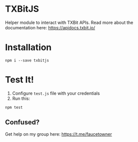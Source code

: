# TXBitJS
Helper module to interact with TXBit APIs.
Read more about the documentation here: https://apidocs.txbit.io/

# Installation
```
npm i --save txbitjs
```

# Test It!
1. Configure `test.js` file with your credentials
2. Run this:
```
npm test
```

## Confused?
Get help on my group here: https://t.me/faucetowner
